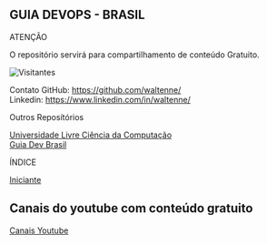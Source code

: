 ## GUIA DEVOPS - BRASIL

 ATENÇÃO

O repositório servirá para compartilhamento de conteúdo Gratuito.

![Visitantes](https://page-views.glitch.me/badge?page_id=waltenne.guiadevopsbrasil)

 Contato
 GitHub: https://github.com/waltenne/  
 Linkedin: https://www.linkedin.com/in/waltenne/  

 Outros Reposítórios 

[Universidade Livre Ciência da Computação](https://github.com/Universidade-Livre/ciencia-da-computacao)  
[Guia Dev Brasil](https://github.com/arthurspk/guiadevbrasil) 

ÍNDICE

[Iniciante](iniciante/iniciante.md) 

## Canais do youtube com conteúdo gratuito

[Canais Youtube](canais/canais.md) 